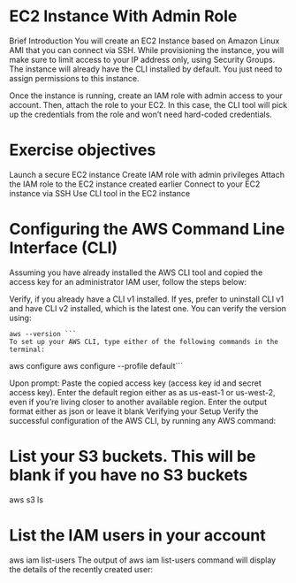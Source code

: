 # EC2 Instance With Admin Role
Brief Introduction
You will create an EC2 Instance based on Amazon Linux AMI that you can connect via SSH. While provisioning the instance, you will make sure to limit access to your IP address only, using Security Groups. The instance will already have the CLI installed by default. You just need to assign permissions to this instance.

Once the instance is running, create an IAM role with admin access to your account. Then, attach the role to your EC2. In this case, the CLI tool will pick up the credentials from the role and won’t need hard-coded credentials.

# Exercise objectives

Launch a secure EC2 instance
Create IAM role with admin privileges
Attach the IAM role to the EC2 instance created earlier
Connect to your EC2 instance via SSH
Use CLI tool in the EC2 instance


# Configuring the AWS Command Line Interface (CLI)
Assuming you have already installed the AWS CLI tool and copied the access key for an administrator IAM user, follow the steps below:

Verify, if you already have a CLI v1 installed. If yes, prefer to uninstall CLI v1 and have CLI v2 installed, which is the latest one. You can verify the version using:
```
aws --version ```
To set up your AWS CLI, type either of the following commands in the terminal:
```
aws configure
aws configure --profile default```

Upon prompt:
Paste the copied access key (access key id and secret access key).
Enter the default region either as as us-east-1 or us-west-2, even if you’re living closer to another available region.
Enter the output format either as json or leave it blank
Verifying your Setup
Verify the successful configuration of the AWS CLI, by running any AWS command:

# List your S3 buckets. This will be blank if you have no S3 buckets
aws s3 ls
# List the IAM users in your account
aws iam list-users
The output of aws iam list-users command will display the details of the recently created user:

